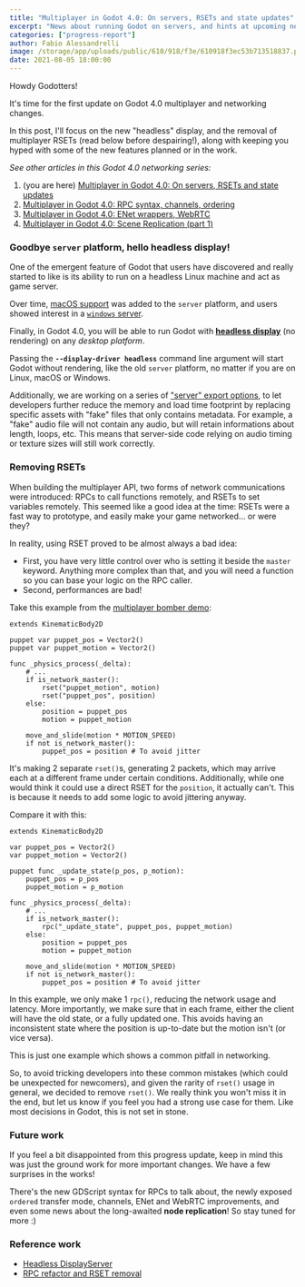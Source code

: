 ```yaml
---
title: "Multiplayer in Godot 4.0: On servers, RSETs and state updates"
excerpt: "News about running Godot on servers, and hints at upcoming networking changes in Godot 4.0."
categories: ["progress-report"]
author: Fabio Alessandrelli
image: /storage/app/uploads/public/610/918/f3e/610918f3ec53b713518837.png
date: 2021-08-05 18:00:00
---
```


Howdy Godotters!

It's time for the first update on Godot 4.0 multiplayer and networking changes.

In this post, I'll focus on the new "headless" display, and the removal of multiplayer RSETs (read below before despairing!), along with keeping you hyped with some of the new features planned or in the work.

*See other articles in this Godot 4.0 networking series:*

1. (you are here) [Multiplayer in Godot 4.0: On servers, RSETs and state updates](https://godotengine.org/article/multiplayer-changes-godot-4-0-report-1)
2. [Multiplayer in Godot 4.0: RPC syntax, channels, ordering](https://godotengine.org/article/multiplayer-changes-godot-4-0-report-2)
3. [Multiplayer in Godot 4.0: ENet wrappers, WebRTC](https://godotengine.org/article/multiplayer-changes-godot-4-0-report-3)
4. [Multiplayer in Godot 4.0: Scene Replication (part 1)](https://godotengine.org/article/multiplayer-changes-godot-4-0-report-4)

### Goodbye `server` platform, hello headless display!

One of the emergent feature of Godot that users have discovered and really started to like is its ability to run on a headless Linux machine and act as game server.

Over time, [macOS support](https://github.com/godotengine/godot/pull/23279) was added to the `server` platform, and users showed interest in a [`windows` server](https://github.com/godotengine/godot/issues/6059).

Finally, in Godot 4.0, you will be able to run Godot with [**headless display**](https://github.com/godotengine/godot/pull/49074) (no rendering) on any *desktop platform*.

Passing the **`--display-driver headless`** command line argument will start Godot without rendering, like the old `server` platform, no matter if you are on Linux, macOS or Windows.

Additionally, we are working on a series of ["server" export options](https://github.com/godotengine/godot-proposals/issues/2756), to let developers further reduce the memory and load time footprint by replacing specific assets with "fake" files that only contains metadata. For example, a "fake" audio file will not contain any audio, but will retain informations about length, loops, etc. This means that server-side code relying on audio timing or texture sizes will still work correctly.

### Removing RSETs

When building the multiplayer API, two forms of network communications were introduced: RPCs to call functions remotely, and RSETs to set variables remotely. This seemed like a good idea at the time: RSETs were a fast way to prototype, and easily make your game networked… or were they?

In reality, using RSET proved to be almost always a bad idea:

- First, you have very little control over who is setting it beside the `master` keyword. Anything more complex than that, and you will need a function so you can base your logic on the RPC caller.
- Second, performances are bad!

Take this example from the [multiplayer bomber demo](https://github.com/godotengine/godot-demo-projects/tree/master/networking/multiplayer_bomber):

```gdscript
extends KinematicBody2D

puppet var puppet_pos = Vector2()
puppet var puppet_motion = Vector2()

func _physics_process(_delta):
    # ...
    if is_network_master():
        rset("puppet_motion", motion)
        rset("puppet_pos", position)
    else:
        position = puppet_pos
        motion = puppet_motion

    move_and_slide(motion * MOTION_SPEED)
    if not is_network_master():
        puppet_pos = position # To avoid jitter
```

It's making 2 separate `rset()`s, generating 2 packets, which may arrive each at a different frame under certain conditions. Additionally, while one would think it could use a direct RSET for the `position`, it actually can't. This is because it needs to add some logic to avoid jittering anyway.

Compare it with this:

```gdscript
extends KinematicBody2D

var puppet_pos = Vector2()
var puppet_motion = Vector2()

puppet func _update_state(p_pos, p_motion):
    puppet_pos = p_pos
    puppet_motion = p_motion

func _physics_process(_delta):
    # ...
    if is_network_master():
        rpc("_update_state", puppet_pos, puppet_motion)
    else:
        position = puppet_pos
        motion = puppet_motion

    move_and_slide(motion * MOTION_SPEED)
    if not is_network_master():
        puppet_pos = position # To avoid jitter
```

In this example, we only make 1 `rpc()`, reducing the network usage and latency. More importantly, we make sure that in each frame, either the client will have the old state, or a fully updated one. This avoids having an inconsistent state where the position is up-to-date but the motion isn't (or vice versa).

This is just one example which shows a common pitfall in networking.

So, to avoid tricking developers into these common mistakes (which could be unexpected for newcomers), and given the rarity of `rset()` usage in general, we decided to remove `rset()`. We really think you won't miss it in the end, but let us know if you feel you had a strong use case for them. Like most decisions in Godot, this is not set in stone.

### Future work

If you feel a bit disappointed from this progress update, keep in mind this was just the ground work for more important changes. We have a few surprises in the works!

There's the new GDScript syntax for RPCs to talk about, the newly exposed `ordered` transfer mode, channels, ENet and WebRTC improvements, and even some news about the long-awaited **node replication**! So stay tuned for more :)

### Reference work

- [Headless DisplayServer](https://github.com/godotengine/godot/pull/49074)
- [RPC refactor and RSET removal](https://github.com/godotengine/godot/pull/49221)
